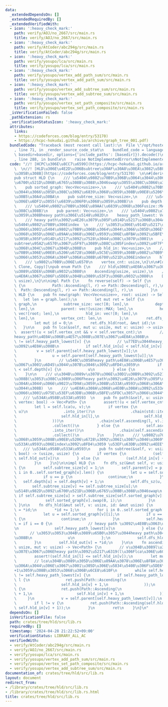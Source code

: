 ```yaml
---
data:
  _extendedDependsOn: []
  _extendedRequiredBy: []
  _extendedVerifiedWith:
  - icon: ':heavy_check_mark:'
    path: verify/AOJ/no_2667/src/main.rs
    title: verify/AOJ/no_2667/src/main.rs
  - icon: ':heavy_check_mark:'
    path: verify/AtCoder/abc294g/src/main.rs
    title: verify/AtCoder/abc294g/src/main.rs
  - icon: ':heavy_check_mark:'
    path: verify/yosupo/lca/src/main.rs
    title: verify/yosupo/lca/src/main.rs
  - icon: ':heavy_check_mark:'
    path: verify/yosupo/vertex_add_path_sum/src/main.rs
    title: verify/yosupo/vertex_add_path_sum/src/main.rs
  - icon: ':heavy_check_mark:'
    path: verify/yosupo/vertex_add_subtree_sum/src/main.rs
    title: verify/yosupo/vertex_add_subtree_sum/src/main.rs
  - icon: ':heavy_check_mark:'
    path: verify/yosupo/vertex_set_path_composite/src/main.rs
    title: verify/yosupo/vertex_set_path_composite/src/main.rs
  _isVerificationFailed: false
  _pathExtension: rs
  _verificationStatusIcon: ':heavy_check_mark:'
  attributes:
    links:
    - https://codeforces.com/blog/entry/53170)
    - https://hcpc-hokudai.github.io/archive/graph_tree_001.pdf)
  bundledCode: "Traceback (most recent call last):\n  File \"/opt/hostedtoolcache/Python/3.10.14/x64/lib/python3.10/site-packages/onlinejudge_verify/documentation/build.py\"\
    , line 71, in _render_source_code_stat\n    bundled_code = language.bundle(stat.path,\
    \ basedir=basedir, options={'include_paths': [basedir]}).decode()\n  File \"/opt/hostedtoolcache/Python/3.10.14/x64/lib/python3.10/site-packages/onlinejudge_verify/languages/rust.py\"\
    , line 288, in bundle\n    raise NotImplementedError\nNotImplementedError\n"
  code: "//! [HCPC\u306E\u8CC7\u6599](https://hcpc-hokudai.github.io/archive/graph_tree_001.pdf)\
    \  \n//! [HLD\u306E\u4E2D\u306Bsubtree\u30AF\u30A8\u30EA\u3082\u5BFE\u5FDC\u3055\
    \u305B\u308B](https://codeforces.com/blog/entry/53170)  \n\n#[derive(Debug)]\n\
    pub struct HLD {\n    /// \u5404\u9802\u70B9\u306B\u3064\u3044\u3066\u3001heavypath(descending)\u304C\
    \u6700\u521D\u306B\u6765\u308B\u3088\u3046swap\u3055\u308C\u3066\u3044\u308B\n\
    \    pub sorted_graph: Vec<Vec<usize>>,\n    /// \u5404\u9802\u70B9\u306B\u3064\
    \u3044\u3066\u305D\u308C\u3092\u6839\u3068\u3059\u308B\u90E8\u5206\u6728\u306E\
    \u30B5\u30A4\u30BA\n    pub subtree_size: Vec<usize>,\n    /// \u5404\u9802\u70B9\
    \u306E\u6DF1\u3055(\u6839\u306F0\u3068\u3059\u308B)\n    pub depth: Vec<usize>,\n\
    \    /// \u5404\u9802\u70B9\u306E\u89AA(\u6839\u306B\u306Fusize::MAX\u3092\u5165\
    \u308C\u308B)\n    pub parent: Vec<usize>,\n    /// \u5404\u9802\u70B9\u306E\u5C5E\
    \u3059\u308Bheavy path\u306E\u5148\u982D\n    heavy_path_lowest: Vec<usize>,\n\
    \    /// heavy path\u3092\u4E26\u3079\u305F\u914D\u5217\u306B\u304A\u3051\u308B\
    \u5404\u9802\u70B9\u306Eindex  \n    /// \u3053\u306E\u914D\u5217\u306B\u304A\u3044\
    \u3066\u3001\u5404\u9802\u70B9\u306B\u3064\u3044\u3066\u305D\u306E\u9802\u70B9\
    \u3068\u305D\u306E\u89AA\u3068\u306E\u9593\u306E\u8FBA\u3092\u5BFE\u5FDC\u3055\
    \u305B\u305F\u914D\u5217\u3092\u7528\u3044\u308C\u3070\u3001\n    /// path\u3084\
    subtree\u95A2\u6570\u3067\u5F97\u3089\u308C\u305Findex\u3092\u4F7F\u3046\u3053\
    \u3068\u304C\u3067\u304D\u308B\n    pub hld_in: Vec<usize>,\n    /// \u5404\u9802\
    \u70B9\u306E\u90E8\u5206\u6728\u306B\u5C5E\u3059\u308B\u9802\u70B9\u304C\u51FA\
    \u3066\u3053\u306A\u304F\u306A\u308B\u6700\u521D\u306Eindex\n    hld_out: Vec<usize>,\n\
    \    /// \u9802\u70B9\u306E\u6570\n    vertex_cnt: usize,\n}\n\n#[derive(Debug,\
    \ Clone, Copy)]\npub enum Path {\n    /// hld\u306E\u4E0A\u3067\u306F\u53F3\u304B\
    \u3089\u5DE6\u306B\u9032\u3080\n    Ascending(usize, usize),\n    /// hld\u306E\
    \u4E0A\u3067\u306F\u5DE6\u304B\u3089\u53F3\u306B\u9032\u3080\n    Descending(usize,\
    \ usize),\n}\n\nimpl Path {\n    fn reverse(self) -> Self {\n        match self\
    \ {\n            Path::Ascending(l, r) => Path::Descending(l, r),\n          \
    \  Path::Descending(l, r) => Path::Ascending(l, r),\n        }\n    }\n}\n\nimpl\
    \ HLD {\n    pub fn new(graph: Vec<Vec<usize>>, root: usize) -> Self {\n     \
    \   let len = graph.len();\n        let mut ret = Self {\n            sorted_graph:\
    \ graph,\n            subtree_size: vec![0; len],\n            depth: vec![0;\
    \ len],\n            parent: vec![usize::MAX; len],\n            heavy_path_lowest:\
    \ vec![root; len],\n            hld_in: vec![0; len],\n            hld_out: vec![0;\
    \ len],\n            vertex_cnt: len,\n        };\n        ret.dfs_sz(root, usize::MAX);\n\
    \        let mut id = 0;\n        ret.dfs_hld(root, &mut id);\n        ret\n \
    \   }\n\n    pub fn lca(&self, mut u: usize, mut v: usize) -> usize {\n      \
    \  assert!(u < self.vertex_cnt && v < self.vertex_cnt);\n        // \u540C\u3058\
    heavy_path\u4E0A\u306B\u4E57\u308B\u307E\u3067\u4E0A\u308B\n        while self.heavy_path_lowest[u]\
    \ != self.heavy_path_lowest[v] {\n            // \u77ED\u3044heavy_path\u306E\u65B9\
    \u3092\u4E0A\u308B\n            if self.hld_in[u] < self.hld_in[v] {\n       \
    \         v = self.parent[self.heavy_path_lowest[v]];\n            } else {\n\
    \                u = self.parent[self.heavy_path_lowest[u]];\n            }\n\
    \        }\n        // \u540C\u3058heavy_path\u4E0A\u306B\u4E57\u3063\u305F\u306E\
    \u3067\u3001\u6D45\u3044\u307B\u3046\u3092\u8FD4\u3059\n        if self.depth[u]\
    \ < self.depth[v] {\n            u\n        } else {\n            v\n        }\n\
    \    }\n\n    /// u\u304B\u3089v\u3078\u306E\u30D1\u30B9\u3092\u5217\u6319\u3059\
    \u308B(\u3053\u308C\u3089\u306Fheavy path\u3092\u4E26\u3079\u305F\u914D\u5217\u306B\
    \u304A\u3044\u3066\u9023\u7D9A\u3059\u308B\u533A\u9593\u3068\u306A\u3063\u3066\
    \u3044\u308B)  \n    /// \u4E0A\u308A\u3068\u4E0B\u308A\u3092\u533A\u5225\u3057\
    \u3066\u3001\u975E\u53EF\u63DB\u306B\u5BFE\u5FDC\u3057\u3066\u3044\u308B  \n \
    \   /// \u534A\u958B\u533A\u9593  \n    pub fn path(&self, u: usize, v: usize,\
    \ vertex: bool) -> Vec<Path> {\n        assert!(u < self.vertex_cnt && v < self.vertex_cnt);\n\
    \        let l = self.lca(u, v);\n        if vertex {\n            self.ascending(l,\
    \ u)\n                .into_iter()\n                .chain(std::iter::once(Path::Descending(\n\
    \                    self.hld_in[l],\n                    self.hld_in[l] + 1,\n\
    \                )))\n                .chain(self.ascending(l, v).into_iter().map(Path::reverse).rev())\n\
    \                .collect()\n        } else {\n            self.ascending(l, u)\n\
    \                .into_iter()\n                .chain(self.ascending(l, v).into_iter().map(Path::reverse).rev())\n\
    \                .collect()\n        }\n    }\n\n    /// \u9802\u70B9v\u3092\u6839\
    \u3068\u3059\u308B\u90E8\u5206\u6728\u3092\u3061\u3087\u3046\u3069\u542B\u3080\
    \u533A\u9593\u306Eindex\u3092\u8FD4\u3059 \u53EF\u63DB\u3092\u4EEE\u5B9A  \n \
    \   /// \u534A\u958B\u533A\u9593\n    pub fn subtree(&self, v: usize, vertex:\
    \ bool) -> (usize, usize) {\n        if vertex {\n            (self.hld_in[v],\
    \ self.hld_out[v])\n        } else {\n            (self.hld_in[v] + 1, self.hld_out[v])\n\
    \        }\n    }\n}\n\nimpl HLD {\n    fn dfs_sz(&mut self, v: usize, p: usize)\
    \ {\n        self.subtree_size[v] = 1;\n        self.parent[v] = p;\n        for\
    \ i in 0..self.sorted_graph[v].len() {\n            let u = self.sorted_graph[v][i];\n\
    \            if u == p {\n                continue;\n            }\n         \
    \   self.depth[u] = self.depth[v] + 1;\n            self.dfs_sz(u, v);\n     \
    \       self.subtree_size[v] += self.subtree_size[u];\n            // heavy path\u306E\
    \u5148\u982D\u3092\u6700\u521D\u306B\u6765\u308B\u3088\u3046swap\n           \
    \ if self.subtree_size[u] > self.subtree_size[self.sorted_graph[v][0]] {\n   \
    \             self.sorted_graph[v].swap(0, i);\n            }\n        }\n   \
    \ }\n\n    fn dfs_hld(&mut self, v: usize, id: &mut usize) {\n        self.hld_in[v]\
    \ = *id;\n        *id += 1;\n        for i in 0..self.sorted_graph[v].len() {\n\
    \            let u = self.sorted_graph[v][i];\n            if u == self.parent[v]\
    \ {\n                continue;\n            }\n            self.heavy_path_lowest[u]\
    \ = if i == 0 {\n                // heavy path \u3092\u4E0B\u3063\u3066\u3044\u308B\
    \n                self.heavy_path_lowest[v]\n            } else {\n          \
    \      // \u3053\u3053\u304B\u3089\u65B0\u3057\u3044heavy path\u304C\u59CB\u307E\
    \u308B\n                u\n            };\n            self.dfs_hld(u, id);\n\
    \        }\n        self.hld_out[v] = *id;\n    }\n\n    fn ascending(&self, l:\
    \ usize, mut v: usize) -> Vec<Path> {\n        // v\u304B\u3089l\u3078\u4E0A\u308B\
    \u307E\u3067\u306Eheavy path\u3092\u5217\u6319(l\u306Flca\u306E\u60F3\u5B9A)\n\
    \        assert!(self.hld_in[l] <= self.hld_in[v]);\n        let mut ret = vec![];\n\
    \        // lca\u304B\u3089\u305D\u306E\u89AA\u3078\u306E\u8FBA\u306F\u542B\u307E\
    \u306A\u3044\u306E\u3067\u3001\u305D\u306E\u5834\u5408\u306F\u5DE6\u8FBA\u3092\
    +1\u3059\u308B\u3053\u3068\u306B\u6CE8\u610F\n        while self.heavy_path_lowest[l]\
    \ != self.heavy_path_lowest[v] {\n            if self.heavy_path_lowest[v] !=\
    \ l {\n                ret.push(Path::Ascending(\n                    self.hld_in[self.heavy_path_lowest[v]],\n\
    \                    self.hld_in[v] + 1,\n                ));\n            } else\
    \ {\n                ret.push(Path::Ascending(\n                    self.hld_in[self.heavy_path_lowest[v]]\
    \ + 1,\n                    self.hld_in[v] + 1,\n                ));\n       \
    \     }\n            v = self.parent[self.heavy_path_lowest[v]];\n        }\n\
    \        if l != v {\n            ret.push(Path::Ascending(self.hld_in[l] + 1,\
    \ self.hld_in[v] + 1));\n        }\n        ret\n    }\n}\n"
  dependsOn: []
  isVerificationFile: false
  path: crates/tree/hld/src/lib.rs
  requiredBy: []
  timestamp: '2024-04-28 21:22:52+09:00'
  verificationStatus: LIBRARY_ALL_AC
  verifiedWith:
  - verify/AtCoder/abc294g/src/main.rs
  - verify/AOJ/no_2667/src/main.rs
  - verify/yosupo/lca/src/main.rs
  - verify/yosupo/vertex_add_path_sum/src/main.rs
  - verify/yosupo/vertex_set_path_composite/src/main.rs
  - verify/yosupo/vertex_add_subtree_sum/src/main.rs
documentation_of: crates/tree/hld/src/lib.rs
layout: document
redirect_from:
- /library/crates/tree/hld/src/lib.rs
- /library/crates/tree/hld/src/lib.rs.html
title: crates/tree/hld/src/lib.rs
---
```

